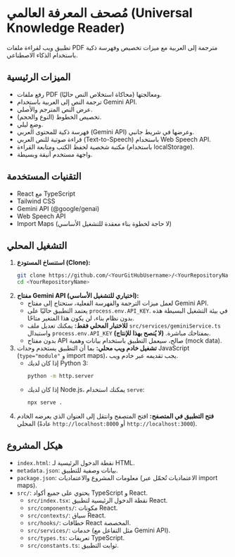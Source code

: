 # مُصحف المعرفة العالمي (Universal Knowledge Reader)

تطبيق ويب لقراءة ملفات PDF مترجمة إلى العربية مع ميزات تخصيص وفهرسة ذكية باستخدام الذكاء الاصطناعي.

## الميزات الرئيسية

*   رفع ملفات PDF ومعالجتها (محاكاة استخلاص النص حاليًا).
*   ترجمة النص إلى العربية باستخدام Gemini API.
*   عرض النص المترجم والأصلي.
*   تخصيص الخطوط (النوع والحجم).
*   وضع ليلي.
*   فهرسة ذكية للمحتوى العربي (Gemini API) وعرضها في شريط جانبي.
*   قراءة صوتية للنص العربي (Text-to-Speech) باستخدام Web Speech API.
*   مكتبة شخصية لحفظ الكتب ومتابعة القراءة (باستخدام localStorage).
*   واجهة مستخدم أنيقة وبسيطة.

## التقنيات المستخدمة

*   React مع TypeScript
*   Tailwind CSS
*   Gemini API (@google/genai)
*   Web Speech API
*   Import Maps (لا حاجة لخطوة بناء معقدة للتشغيل الأساسي)

## التشغيل المحلي

1.  **استنساخ المستودع (Clone):**
    ```bash
    git clone https://github.com/<YourGitHubUsername>/<YourRepositoryName>.git
    cd <YourRepositoryName>
    ```
2.  **مفتاح Gemini API (اختياري للتشغيل الأساسي):**
    *   لعمل ميزات الترجمة والفهرسة الفعلية، ستحتاج إلى مفتاح Gemini API.
    *   يعتمد التطبيق حاليًا على `process.env.API_KEY`. في بيئة التشغيل البسيطة هذه بدون نظام بناء، لن يكون هذا المتغير متاحًا.
    *   **للاختبار المحلي فقط:** يمكنك تعديل ملف `src/services/geminiService.ts` واستبدال `process.env.API_KEY` بمفتاحك مباشرة. **(لا يُنصح بهذا للإنتاج)**.
    *   بدون مفتاح API صالح، سيعمل التطبيق باستخدام بيانات وهمية (mock data).
3.  **تشغيل خادم ويب محلي:**
    بما أن التطبيق يستخدم وحدات JavaScript (`type="module"` و import maps)، يجب تقديمه عبر خادم ويب.
    *   إذا كان لديك Python 3:
        ```bash
        python -m http.server
        ```
    *   إذا كان لديك Node.js، يمكنك استخدام `serve`:
        ```bash
        npx serve .
        ```
4.  **فتح التطبيق في المتصفح:**
    افتح المتصفح وانتقل إلى العنوان الذي يعرضه الخادم المحلي (عادةً `http://localhost:8000` أو `http://localhost:3000`).

## هيكل المشروع

*   `index.html`: نقطة الدخول الرئيسية لـ HTML.
*   `metadata.json`: بيانات وصفية للتطبيق.
*   `package.json`: معلومات المشروع والاعتماديات (الاعتماديات تُحمّل عبر import maps).
*   `src/`: يحتوي على جميع أكواد TypeScript و React.
    *   `src/index.tsx`: نقطة الدخول الرئيسية لتطبيق React.
    *   `src/components/`: مكونات React.
    *   `src/contexts/`: سياق React.
    *   `src/hooks/`: خطافات React المخصصة.
    *   `src/services/`: خدمات (مثل التفاعل مع Gemini API).
    *   `src/types.ts`: تعريفات TypeScript.
    *   `src/constants.ts`: ثوابت التطبيق.
